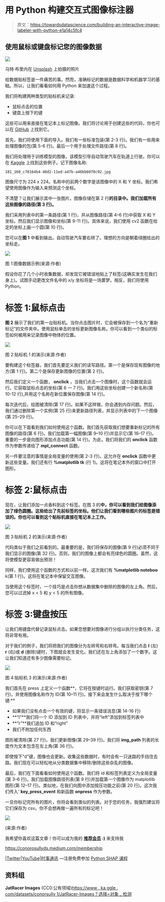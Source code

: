 # 用 Python 构建交互式图像标注器

> 原文：<https://towardsdatascience.com/building-an-interactive-image-labeler-with-python-e1a14c5fc4>

## 使用鼠标或键盘标记您的图像数据

![](img/627664e73177f4713d7e3052d1f4fb3b.png)

马特·布里内在 [Unsplash](https://unsplash.com?utm_source=medium&utm_medium=referral) 上拍摄的照片

给数据贴标签是一件痛苦的事。然而，准确标记的数据是数据科学和机器学习的基础。所以，让我们看看如何用 Python 来加速这个过程。

我们将构建两种类型的贴标机来记录:

*   鼠标点击的位置
*   键盘上按下的键

这些可以用来直接在笔记本上标记图像。我们将讨论用于创建这些的代码，你也可以在 [GitHub](https://github.com/conorosully/medium-articles/blob/master/src/image_tools/image_labelling.ipynb) 上找到它。

首先，我们将使用下面的导入。我们有一些标准包装(第 2-3 行)。我们有一些用来处理图像的包(第 5-6 行)。最后一个用于处理文件路径(第 8 行)。

我们将处理用于训练模型的图像，该模型引导自动驾驶汽车在轨道上行驶。你可以在 [Kaggle](https://www.kaggle.com/datasets/conorsully1/jatracer-images?select=object_detection) 上找到这些例子。记下图像名称:

```
181_160_c78164b4-40d2-11ed-a47b-a46bb6070c92.jpg
```

图像尺寸为 224 x 224。名称中的前两个数字是该图像中的 X 和 Y 坐标。我们希望使用图像作为输入来预测这个坐标。

不清楚？让我们展示其中一张图片。图像存储在第 2 行**的目录中。我们加载所有这些图像的路径(第 3 行)。**

我们采用列表中的第一条路径(第 1 行)，并从图像路径(第 4–6 行)中获取 X 和 Y 坐标。然后我们显示图像和坐标(第 9-11 行)。具体来说，我们使用 cv2 函数在给定的坐标上画一个圆(第 10 行)。

您可以在**图 1** 中看到输出。自动驾驶汽车要右转了。理想的方向是朝着绿圈给出的坐标走。

![](img/49c8c7af40e7f5e8e9bd64469cf2bd5e.png)

图 1:图像数据示例(来源:作者)

假设你花了几个小时收集数据，却发现它被错误地贴上了标签(这确实发生在我们身上)。试图手动更改文件名中的 x/y 坐标将是一场噩梦。相反，我们将使用 Python。

# 标签 1:鼠标点击

**图 2** 展示了我们的第一台贴标机。当你点击图片时，它会被保存到一个名为“重新标记”的文件夹中。使用鼠标单击的坐标更新图像名称。你可以看到一个类似的标签如何被用来记录图像中物体的位置。

![](img/3641105301dec012e76824b2201f8c9f.png)

图 2:贴标机 1 的演示(来源:作者)

要构建这个标签器，我们首先要定义我们的读写路径。第一个是保存现有图像的地方(第 1 行)。第二个是保存更新图像的位置(第 2 行)。

然后我们定义一个函数， **onclick** ，当我们点击一个图像时，这个函数就会运行。它获取鼠标点击的坐标(第 6 — 7 行)。我们用这些坐标创建一个新名称(第 10-12 行),并用这个名称在新位置保存图像(第 14 行)。

每次迭代后，绘图被清除(第 17 行)。如果不这样做，你会遇到内存问题。然后，我们通过删除第一个实例(第 25 行)来更新路径列表，并显示列表中的下一个图像(第 25–29 行)。

你可以在下面看到我们如何使用这个函数。我们首先获取我们想要重新标记的所有图像的路径(第 6 行)。我们加载第一幅图像(第 9–10 行)并显示它(第 16–17 行)。重要的一步是向图形添加点击功能(第 14 行)。为此，我们将我们的 **onclick** 函数作为参数传递给了 **mpl_connect** 函数。

另一件要注意的事情是全局变量的使用(第 2-3 行)。这允许在 **onclick** 函数中更新这些变量。我们还有行 **%matplotlib tk** (行 1)。这将在笔记本外的窗口中打开图形。

# 标签 2:鼠标点击

现在，让我们添加一点香料到这个标签。在图 3 的**中，你可以看到我们给图像添加了绿色圆圈。这些给出了先前标签的坐标。他们让我们看到哪些图片的标签是错误的。你也可以看到这个贴标机直接在笔记本上工作。**

![](img/14f6e6396f303410dcf1847082b8bef0.png)

图 3:贴标机 2 的演示(来源:作者)

代码类似于我们之前看到的。最重要的是，我们将保存的图像(第 9 行)必须不同于我们显示的图像(第 32 行)。否则，我们的图像上都会有亮绿色的圆圈。虽然，这将使模型更容易做出预测！

同样，我们使用这个函数的方式和以前一样。这次我们有 **%matplotlib noteboo** k(第 1 行)。这将在笔记本中保留交互图像。

当使用这个标签时，一个技巧是点击你想从数据集中删除的图像的左上角。然后，您可以过滤掉 x < 5 和 y < 5 的所有图像。

# 标签 3:键盘按压

让我们用键盘代替记录鼠标点击。如果您想要对图像进行分组以执行分类任务，这将非常有用。

对于我们的例子，我们将把我们的图像分为左转弯和右转弯。每当我们点击 **l** (左) **r** (右)或 **d** (删除)键时，下图就会发生变化。我们还在左上角添加了一个数字。这让我们知道还有多少图像需要标记。

![](img/10f90feb582c46f6434babc009f1f070.png)

图 4:贴标机 3 的演示(来源:作者)

我们首先在 press 上定义一个函数**，它将在按键时运行。我们获取密钥(第 7 行)，并使用图像名称作为 ID(第 10–11 行)。接下来会发生什么取决于按下哪个键:**

*   如果我们没有点击一个有效的键，将显示一条错误消息(第 14-16 行)
*   **“l”**我们将一个 ID 添加到 ID 列表中，并将“left”添加到标签列表中
*   **“r”**我们追加 ID 和“right”
*   我们不附加任何东西

图形被清除(第 27 行)，我们更新图像(第 29–39 行)。我们将 **img_path** 列表的长度作为文本包含在左上角(第 36 行)。

即使按下“d”键，图像也会更新。收集这些数据时，有时会有一只迷路的手挡住去路。我们现在可以轻松地从分类数据集中移除/删除这些杂乱的图像。

最后，我们在下面看看如何使用这个函数。我们将 id 和标签列表定义为全局变量(第 3–6 行)。我们加载图像路径列表(第 9 行)并加载第一个图像作为 matplotlib 图形(第 12–17 行)。类似地，在我们向图中添加按压功能之前(第 20 行)。这次我们传入' **key_press_event** 和新函数 **onpress** 作为参数。

一旦你标记完所有的图片，你将会看到类似的列表。对于您的任务，我强烈建议将它们保存为 csv。你不会想再做一遍所有的标记吧！

![](img/0755a62b407112884527262657f9ecc5.png)

(来源:作者)

我希望你喜欢这篇文章！你可以成为我的 [**推荐会员**](https://conorosullyds.medium.com/membership) **:)** 来支持我

<https://conorosullyds.medium.com/membership>  

|[Twitter](https://twitter.com/conorosullyDS)|[YouTube](https://www.youtube.com/channel/UChsoWqJbEjBwrn00Zvghi4w)|[时事通讯](https://mailchi.mp/aa82a5ce1dc0/signup) —注册免费参加 [Python SHAP 课程](https://adataodyssey.com/courses/shap-with-python/)

## 资料组

**JatRacer Images** (CC0:公有领域)[https://www . ka ggle . com/datasets/conorsully 1/JatRacer-Images？选择=对象 _ 检测](https://www.kaggle.com/datasets/conorsully1/jatracer-images?select=object_detection)